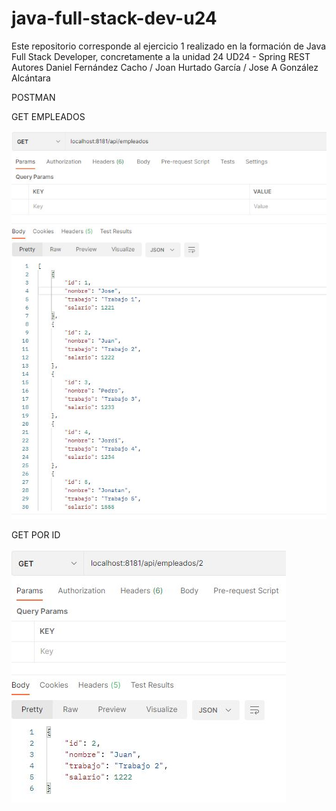# java-full-stack-dev-u24
Este repositorio corresponde al ejercicio 1 realizado en la formación de Java Full Stack Developer, concretamente a la unidad 24 UD24 - Spring REST Autores Daniel Fernández Cacho / Joan Hurtado García / Jose A González Alcántara

POSTMAN

GET EMPLEADOS

![image](https://github.com/JagaScripts/java-full-stack-dev-u24/blob/master/postmantGetEmpleados.JPG)

GET POR ID

![image](https://github.com/JagaScripts/java-full-stack-dev-u24/blob/master/postmantGetEmpleadosXID.JPG)
